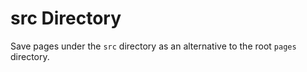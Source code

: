 # src Directory

Save pages under the `src` directory as an alternative to the root `pages` directory.